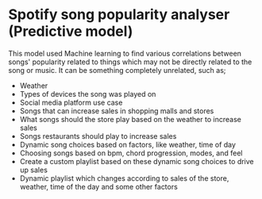 # Spotify song popularity analyser (Predictive model)
This model used Machine learning to find various correlations between songs' popularity related to things which may not be directly related to the song or music. It can be something completely unrelated, such as; 
- Weather 
- Types of devices the song was played on 
- Social media platform use case
- Songs that can increase sales in shopping malls and stores
- What songs should the store play based on the weather to increase sales
- Songs restaurants should play to increase sales
- Dynamic song choices based on factors, like weather, time of day
- Choosing  songs based on bpm, chord progression, modes, and  feel
- Create a custom playlist based on these dynamic song choices to drive up sales
- Dynamic playlist which changes according to sales of the store, weather, time of the day and some other factors
